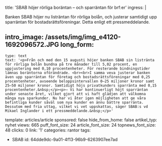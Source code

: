 title: 'SBAB höjer rörliga boräntan – och sparräntan för brf:er'
ingress: |
  <p>Banken SBAB höjer nu listräntan för rörliga bolån, och justerar samtidigt upp sparräntan för bostadsrättsföreningar. Detta enligt ett pressmeddelande.
  </p>
  
intro_image: /assets/img/img_e4120-1692096572.JPG
long_form:
  -
    type: text
    text: '<p>Från och med den 15 augusti höjer banken SBAB sin listränta för rörliga bolån bundna på tre månader till 5,02 procent, en uppjustering med 0,10 procentenheter. För resterande bindningstider lämnas boräntorna oförändrade. <br><br>I samma veva justerar banken även upp sparräntan för företag och bostadsrättsföreningar med 0,25 procentenheter, avseende beloppsintervallen 0–25 miljoner kronor samt 25–50 miljoner kronor. Samtidigt höjs privatkunders sparränta med 0,15 procentenheter.&nbsp;</p><p>– Vi har kontinuerligt höjt sparräntan under senaste året, vilket gjort att vi haft glädjen att välkomna många nya sparkunder. Nu har vi åter igen möjligheten att ge våra befintliga kunder såväl som nya kunder en ännu bättre sparränta. Dessutom med fria uttag, vilket vi vet uppskattas, säger SBAB:s vd Mikael Inglander i ett pressmeddelande.&nbsp;</p>'
template: articles/article
sponsored: false
hide_from_home: false
artikel_typ: nyhet
views: 665
puff_font_size: 24
article_font_size: 24
topnews_font_size: 48
clicks: 0
link: '1'
categories: rantor
tags:
  - SBAB
id: 64dde9dc-9a01-4f13-96b9-6263907ee7ad
